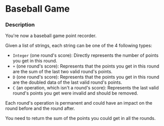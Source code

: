 # Baseball Game

### Description
You're now a baseball game point recorder.

Given a list of strings, each string can be one of the 4 following types:

* `Integer` (one round's score): Directly represents the number of points you get in this round.
* `+` (one round's score): Represents that the points you get in this round are the sum of the last two valid round's points.
* `D` (one round's score): Represents that the points you get in this round are the doubled data of the last valid round's points.
* `C` (an operation, which isn't a round's score): Represents the last valid round's points you get were invalid and should be removed.

Each round's operation is permanent and could have an impact on the round before and the round after.

You need to return the sum of the points you could get in all the rounds.
